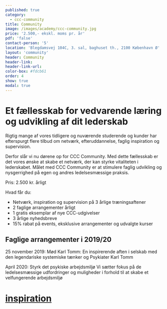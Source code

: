 ```yaml
---
published: true
category:
  - ccc-community
title: Community
image: /images/academy/ccc-community.jpg
price: '2.500,- ekskl. moms pr. år'
pdf: 'false'
contact-person: '5'
location: 'Blegdamsvej 104C, 3. sal, baghuset th., 2100 København Ø'
layout: 'community'
header: Community
header-link:
header-link-url:
color-box: #fdcb61
order: 4
show: true
modal: true
---
```

# Et fællesskab for vedvarende læring og udvikling af dit lederskab

Rigtig mange af vores tidligere og nuværende studerende og kunder har efterspurgt flere tilbud om netværk, efteruddannelse, faglig inspiration og supervision.

Derfor slår vi nu dørene op for CCC Community. Med dette fællesskab er det vores ønske at skabe et netværk, der kan styrke vitaliteten i lederskabet. Målet med CCC Community er at stimulere faglig udvikling og nysgerrighed på egen og andres ledelsesmæssige praksis.

Pris: 2.500 kr. årligt

Hvad får du:
-	Netværk, inspiration og supervision på 3 årlige træningsaftener
-	2 faglige arrangementer årligt
-	1 gratis eksemplar af nye CCC-udgivelser
-	3 årlige nyhedsbreve
-	15% rabat på events, eksklusive arrangementer og udvalgte kurser

## Faglige arrangementer i 2019/20
25 november 2019:	Mød Karl Tomm:
En inspirerende aften i selskab med den legendariske systemiske tænker og Psykiater Karl Tomm

April 2020:	Styrk det psykiske arbejdsmiljø
Vi sætter fokus på de ledelsesmæssige udfordringer og muligheder i forhold til at skabe et velfungerende arbejdsmiljø

# [inspiration](/Inspiration/)